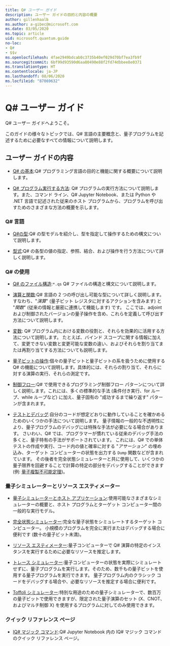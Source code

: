 ```yaml
---
title: Q# ユーザー ガイド
description: ユーザー ガイドの目的と内容の概要
author: gillenhaalb
ms.author: a-gibec@microsoft.com
ms.date: 03/05/2020
ms.topic: article
uid: microsoft.quantum.guide
no-loc:
- Q#
- $$v
ms.openlocfilehash: 4fae2949bdcab0c3735b40ef029d70bf7ea3fb9f
ms.sourcegitcommit: 6bf99d93590d6aa80490e88f2fd74dbbee8e0371
ms.translationtype: HT
ms.contentlocale: ja-JP
ms.lasthandoff: 08/06/2020
ms.locfileid: "87869632"
---
```

# <a name="the-no-locq-user-guide"></a>Q# ユーザー ガイド

Q# ユーザー ガイドへようこそ。 

このガイドの様々なトピックでは、Q# 言語の主要概念と、量子プログラムを記述するために必要なすべての情報について説明します。

## <a name="user-guide-contents"></a>ユーザー ガイドの内容

- [Q# の基本](xref:microsoft.quantum.guide.basics):Q# プログラミング言語の目的と機能に関する概要について説明します。 

- [Q# プログラム実行する方法](xref:microsoft.quantum.guide.host-programs): Q# プログラムの実行方法について説明します。また、コマンド ライン、Q# Jupyter Notebook、または Python や .NET 言語で記述された従来のホスト プログラムから、プログラムを呼び出すためのさまざまな方法の概要を示します。

### <a name="no-locq-language"></a>Q# 言語

- [Q#の型](xref:microsoft.quantum.guide.types):Q# の型モデルを紹介し、型を指定して操作するための構文について説明します。

- [型式](xref:microsoft.quantum.guide.expressions):Q# の各型の値の指定、参照、結合、および操作を行う方法について詳しく説明します。 

### <a name="using-no-locq"></a>Q# の使用

- [Q# のファイル構造](xref:microsoft.quantum.guide.filestructure):`*.qs` Q# ファイルの構造と構文について説明します。

- [演算と関数](xref:microsoft.quantum.guide.operationsfunctions):Q# 言語の 2 つの呼び出し可能な型について詳しく説明します。すなわち、"*演算*" (量子ビット レジスタに対するアクションを含みます) と "*関数*" (従来の情報と厳密に連携して機能します) です。 
    ここでは、adjoint および制御されたバージョンの量子操作を含め、これらを定義して呼び出す方法について説明します。

- [変数](xref:microsoft.quantum.guide.variables): Q# プログラム内における変数の役割と、それらを効果的に活用する方法について説明します。 
    たとえば、バインド スコープに関する情報に加えて、変更できない変数と変更可能な変数の違い、およびそれらを割り当てまたは再割り当てする方法についても説明します。

- [量子ビットの操作](xref:microsoft.quantum.guide.qubits):個々の量子ビットと量子ビットの系を扱うために使用する Q# の機能について説明します。具体的には、それらの割り当て、それらに対する演算の実行、それらの測定です。 

- [制御フロー](xref:microsoft.quantum.guide.controlflow):Q# で使用できるプログラミング制御フロー パターンについて詳しく説明します。これには、多くの標準的な手法 (条件付き実行、for ループ、while ループなど) に加え、量子固有の "成功するまで繰り返す" パターンが含まれます。

- [テストとデバッグ](xref:microsoft.quantum.guide.testingdebugging):自分のコードが想定どおりに動作していることを確かめるためのいくつかの手法について説明します。 
    量子情報の一般的な不透明性により、量子プログラムのデバッグには特殊な手法が必要になる場合があります。 
    さいわい、Q# では、プログラマーが慣れている従来のデバッグ手法の多くと、量子特有の手法がサポートされています。 これには、Q# での単体テストの作成や実行、コード内の値と確率に対する "*アサーション*" の埋め込み、ターゲット コンピューターの状態を出力する `Dump` 関数などが含まれています。 
    その後者を完全状態シミュレーターと共に使用して、いくつかの量子限界を回避することで計算の特定の部分をデバッグすることができます (例: [量子複製不可能定理](xref:microsoft.quantum.concepts.pauli))。

### <a name="quantum-simulators-and-resource-estimators"></a>量子シミュレーターとリソース エスティメーター

- [量子シミュレーターとホスト アプリケーション](xref:microsoft.quantum.machines):使用可能なさまざまなシミュレーターの概要と、ホスト プログラムとターゲット コンピューター間の一般的な実行モデル。

- [完全状態シミュレーター](xref:microsoft.quantum.machines.full-state-simulator):完全な量子状態をシミュレートするターゲット コンピューター。 小規模のプログラムを完全に実行またはデバッグする場合に便利です (数十の量子ビット未満)。

- [リソース エスティメーター](xref:microsoft.quantum.machines.resources-estimator):量子コンピューターで Q# 演算の特定のインスタンスを実行するために必要なリソースを推定します。

- [トレース シミュレーター](xref:microsoft.quantum.machines.qc-trace-simulator.intro):量子コンピューターの状態を実際にシミュレートせずに、量子プログラムを実行します。そのため、数千もの量子ビットを使用する量子プログラムを実行できます。 量子プログラム内のクラシック コードをデバッグする場合や、必要なリソースを推定する場合に便利です。

- [Toffoli シミュレーター](xref:microsoft.quantum.machines.toffoli-simulator):特別な用途のための量子シミュレーターで、数百万の量子ビットで使用できますが、限定された量子演算のセット (X、CNOT、およびマルチ制御 X) を使用するプログラムに対してのみ使用できます。

### <a name="quick-reference-pages"></a>クイック リファレンス ページ

- [IQ# マジック コマンド](xref:microsoft.quantum.guide.quickref.iqsharp):Q# Jupyter Notebook 内の IQ# マジック コマンドのクイック リファレンス ページ。

